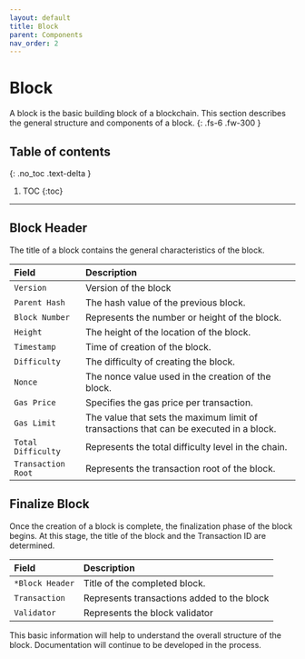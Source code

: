 ```yaml
---
layout: default
title: Block
parent: Components
nav_order: 2
---
```


# Block
A block is the basic building block of a blockchain. This section describes the general structure and components of a block.
{: .fs-6 .fw-300 }

## Table of contents
{: .no_toc .text-delta }

1. TOC
{:toc}

---

## Block Header
The title of a block contains the general characteristics of the block.

| Field            | Description                                           |
| :--------------- | :---------------------------------------------------- |
| `Version`        | Version of the block                                  |
| `Parent Hash`    | The hash value of the previous block.                 |
| `Block Number`   | Represents the number or height of the block.         |
| `Height`         | The height of the location of the block.              |
| `Timestamp`      | Time of creation of the block.                        |
| `Difficulty`     | The difficulty of creating the block.                 |
| `Nonce`          | The nonce value used in the creation of the block.    |
| `Gas Price`      | Specifies the gas price per transaction.              |
| `Gas Limit`      | The value that sets the maximum limit of transactions that can be executed in a block.  |
| `Total Difficulty` | Represents the total difficulty level in the chain. |
| `Transaction Root` | Represents the transaction root of the block.       |

## Finalize Block
Once the creation of a block is complete, the finalization phase of the block begins. At this stage, the title of the block and the Transaction ID are determined.

| Field            | Description                                           |
| :--------------- | :---------------------------------------------------- |
| `*Block Header`  | Title of the completed block.                         |
| `Transaction`    | Represents transactions added to the block            |
| `Validator`      | Represents the block validator                        |

This basic information will help to understand the overall structure of the block. Documentation will continue to be developed in the process.
